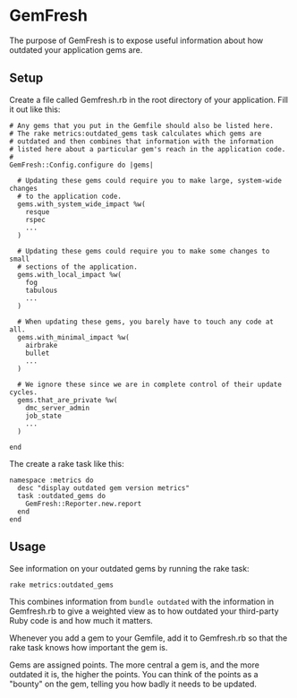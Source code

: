 # GemFresh

The purpose of GemFresh is to expose useful information about how outdated your application gems are.

## Setup

Create a file called Gemfresh.rb in the root directory of your application.  Fill it out like this:

    # Any gems that you put in the Gemfile should also be listed here.
    # The rake metrics:outdated_gems task calculates which gems are
    # outdated and then combines that information with the information
    # listed here about a particular gem's reach in the application code.
    #
    GemFresh::Config.configure do |gems|

      # Updating these gems could require you to make large, system-wide changes
      # to the application code.
      gems.with_system_wide_impact %w(
        resque
        rspec
        ...
      )

      # Updating these gems could require you to make some changes to small
      # sections of the application.
      gems.with_local_impact %w(
        fog
        tabulous
        ...
      )

      # When updating these gems, you barely have to touch any code at all.
      gems.with_minimal_impact %w(
        airbrake
        bullet
        ...
      )

      # We ignore these since we are in complete control of their update cycles.
      gems.that_are_private %w(
        dmc_server_admin
        job_state
        ...
      )

    end

The create a rake task like this:

    namespace :metrics do
      desc "display outdated gem version metrics"
      task :outdated_gems do
        GemFresh::Reporter.new.report
      end
    end


## Usage

See information on your outdated gems by running the rake task:

    rake metrics:outdated_gems

This combines information from `bundle outdated` with the information in Gemfresh.rb to give a weighted view as to how outdated your third-party Ruby code is and how much it matters.

Whenever you add a gem to your Gemfile, add it to Gemfresh.rb so that the rake task knows how important the gem is.

Gems are assigned points.  The more central a gem is, and the more outdated it is, the higher the points.  You can think of the points as a "bounty" on the gem, telling you how badly it needs to be updated.

